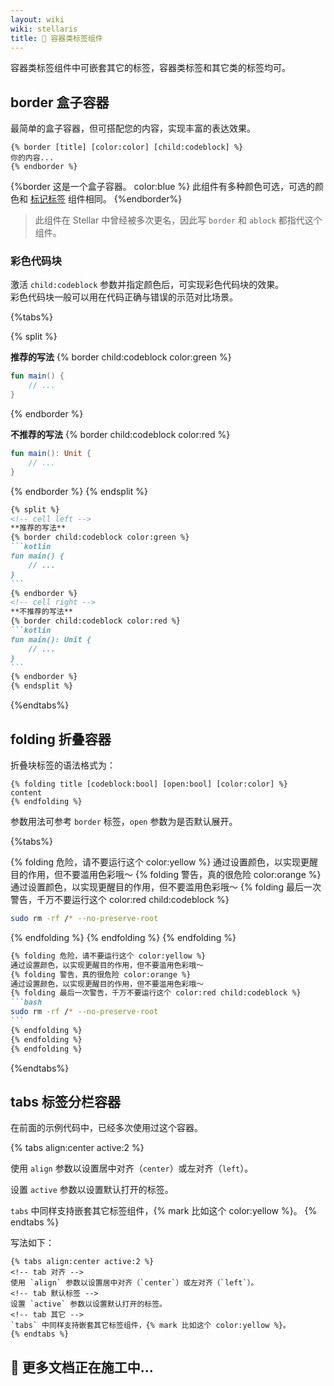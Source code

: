 ```yaml
---
layout: wiki
wiki: stellaris
title: 💼 容器类标签组件
---
```


容器类标签组件中可嵌套其它的标签，容器类标签和其它类的标签均可。

## border 盒子容器

最简单的盒子容器，但可搭配您的内容，实现丰富的表达效果。

```
{% border [title] [color:color] [child:codeblock] %}
你的内容...
{% endborder %}
```

{%border 这是一个盒子容器。 color:blue %}
此组件有多种颜色可选，可选的颜色和 [标记标签](/wiki/stellaris/tag-plugins/express/#mark-标记标签) 组件相同。
{%endborder%}

> 此组件在 Stellar 中曾经被多次更名，因此写 `border` 和 `ablock` 都指代这个组件。

### 彩色代码块

激活 `child:codeblock` 参数并指定颜色后，可实现彩色代码块的效果。  
彩色代码块一般可以用在代码正确与错误的示范对比场景。

{%tabs%}
<!-- tab 示例 -->
{% split %}
<!-- cell left -->
**推荐的写法**
{% border child:codeblock color:green %}
```kotlin
fun main() {
    // ...
}
```
{% endborder %}
<!-- cell right -->
**不推荐的写法**
{% border child:codeblock color:red %}
```kotlin
fun main(): Unit {
    // ...
}
```
{% endborder %}
{% endsplit %}
<!-- tab 写法 -->
````markdown
{% split %}
<!-- cell left -->
**推荐的写法**
{% border child:codeblock color:green %}
```kotlin
fun main() {
    // ...
}
```
{% endborder %}
<!-- cell right -->
**不推荐的写法**
{% border child:codeblock color:red %}
```kotlin
fun main(): Unit {
    // ...
}
```
{% endborder %}
{% endsplit %}
````
{%endtabs%}

## folding 折叠容器

折叠块标签的语法格式为：

```
{% folding title [codeblock:bool] [open:bool] [color:color] %}
content
{% endfolding %}
```

参数用法可参考 `border` 标签，`open` 参数为是否默认展开。

{%tabs%}
<!-- tab 示例 -->
{% folding 危险，请不要运行这个 color:yellow %}
通过设置颜色，以实现更醒目的作用，但不要滥用色彩哦～
{% folding 警告，真的很危险 color:orange %}
通过设置颜色，以实现更醒目的作用，但不要滥用色彩哦～
{% folding 最后一次警告，千万不要运行这个 color:red child:codeblock %}
```bash
sudo rm -rf /* --no-preserve-root
```
{% endfolding %}
{% endfolding %}
{% endfolding %}
<!-- tab 写法 -->
````markdown
{% folding 危险，请不要运行这个 color:yellow %}
通过设置颜色，以实现更醒目的作用，但不要滥用色彩哦～
{% folding 警告，真的很危险 color:orange %}
通过设置颜色，以实现更醒目的作用，但不要滥用色彩哦～
{% folding 最后一次警告，千万不要运行这个 color:red child:codeblock %}
```bash
sudo rm -rf /* --no-preserve-root
```
{% endfolding %}
{% endfolding %}
{% endfolding %}
````
{%endtabs%}

## tabs 标签分栏容器

在前面的示例代码中，已经多次使用过这个容器。

{% tabs align:center active:2 %}
<!-- tab 对齐 -->
使用 `align` 参数以设置居中对齐（`center`）或左对齐（`left`）。
<!-- tab 默认标签 -->
设置 `active` 参数以设置默认打开的标签。
<!-- tab 其它 -->
`tabs` 中同样支持嵌套其它标签组件，{% mark 比如这个 color:yellow %}。
{% endtabs %}

写法如下：

```
{% tabs align:center active:2 %}
<!-- tab 对齐 -->
使用 `align` 参数以设置居中对齐（`center`）或左对齐（`left`）。
<!-- tab 默认标签 -->
设置 `active` 参数以设置默认打开的标签。
<!-- tab 其它 -->
`tabs` 中同样支持嵌套其它标签组件，{% mark 比如这个 color:yellow %}。
{% endtabs %}
```


## 🚧 更多文档正在施工中...

